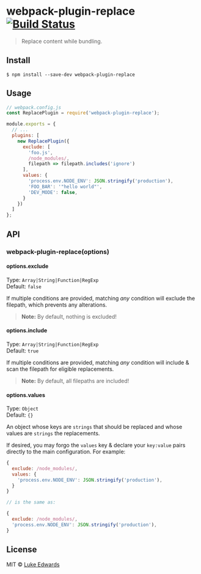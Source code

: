 # webpack-plugin-replace [![Build Status](https://travis-ci.org/lukeed/webpack-plugin-replace.svg?branch=master)](https://travis-ci.org/lukeed/webpack-plugin-replace)

> Replace content while bundling.


## Install

```
$ npm install --save-dev webpack-plugin-replace
```


## Usage

```js
// webpack.config.js
const ReplacePlugin = require('webpack-plugin-replace');

module.exports = {
  // ...
  plugins: [
    new ReplacePlugin({
      exclude: [
        'foo.js',
        /node_modules/,
        filepath => filepath.includes('ignore')
      ],
      values: {
        'process.env.NODE_ENV': JSON.stringify('production'),
        'FOO_BAR': '"hello world"',
        'DEV_MODE': false,
      }
    })
  ]
};
```


## API

### webpack-plugin-replace(options)

#### options.exclude

Type: `Array|String|Function|RegExp`<br>
Default: `false`

If multiple conditions are provided, matching _any_ condition will exclude the filepath, which prevents any alterations.

> **Note:** By default, nothing is excluded!

#### options.include

Type: `Array|String|Function|RegExp`<br>
Default: `true`

If multiple conditions are provided, matching _any_ condition will include & scan the filepath for eligible replacements.

> **Note:** By default, all filepaths are included!

#### options.values

Type: `Object`<br>
Default: `{}`

An object whose keys are `strings` that should be replaced and whose values are `strings` the replacements.

If desired, you may forgo the `values` key & declare your `key:value` pairs directly to the main configuration. For example:

```js
{
  exclude: /node_modules/,
  values: {
    'process.env.NODE_ENV': JSON.stringify('production'),
  }
}

// is the same as:

{
  exclude: /node_modules/,
  'process.env.NODE_ENV': JSON.stringify('production'),
}
```


## License

MIT © [Luke Edwards](https://lukeed.com)
